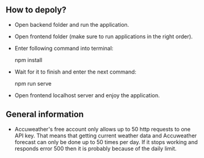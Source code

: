 ## How to depoly?

- Open backend folder and run the application.
- Open frontend folder (make sure to run applications in the right order).
- Enter following command into terminal:  


    npm install


- Wait for it to finish and enter the next command:  


    npm run serve

- Open frontend localhost server and enjoy the application.


## General information

- Accuweather's free account only allows up to 50 http requests to one API key. That means that getting current weather data and Accuweather forecast can only be done up to 50 times per day. If it stops working and responds error 500 then it is probably because of the daily limit.